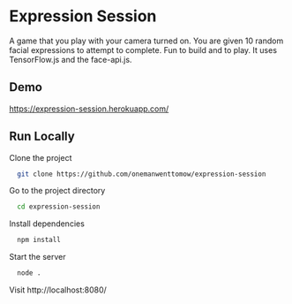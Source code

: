 
# Expression Session

A game that you play with your camera turned on. You are given 10 random facial expressions to attempt to complete. Fun to build and to play. It uses TensorFlow.js and the face-api.js.  

## Demo

https://expression-session.herokuapp.com/

  
## Run Locally

Clone the project

```bash
  git clone https://github.com/onemanwenttomow/expression-session
```

Go to the project directory

```bash
  cd expression-session
```

Install dependencies

```bash
  npm install
```

Start the server

```bash
  node .
```

Visit http://localhost:8080/
  
